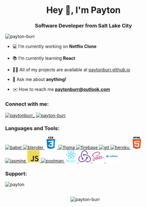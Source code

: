 <h1 align="center">Hey 👋, I'm Payton</h1>
<h3 align="center">Software Developer from Salt Lake City</h3>

<p align="left"> <img src="https://komarev.com/ghpvc/?username=payton-burr&label=Profile%20views&color=0e75b6&style=flat" alt="payton-burr" /> </p>

- 💻 I’m currently working on **Netflix Clone**

- 📚 I’m currently learning **React**

- 👨‍💻 All of my projects are available at [paytonburr.github.io](paytonburr.github.io)

- 💬 Ask me about **anything!**

- ✉️ How to reach me **paytonburr@outlook.com**

<h3 align="left">Connect with me:</h3>
<p align="left">
<a href="https://twitter.com/paytonburr_" target="blank"><img align="center" src="https://cdn.jsdelivr.net/npm/simple-icons@3.0.1/icons/twitter.svg" alt="paytonburr_" height="30" width="40" /></a>
<a href="https://linkedin.com/in/payton-burr" target="blank"><img align="center" src="https://cdn.jsdelivr.net/npm/simple-icons@3.0.1/icons/linkedin.svg" alt="payton-burr" height="30" width="40" /></a>
</p>

<h3 align="left">Languages and Tools:</h3>
<p align="left"> <a href="https://babeljs.io/" target="_blank"> <img src="https://www.vectorlogo.zone/logos/babeljs/babeljs-icon.svg" alt="babel" width="40" height="40"/> </a> <a href="https://www.blender.org/" target="_blank"> <img src="https://download.blender.org/branding/community/blender_community_badge_white.svg" alt="blender" width="40" height="40"/> </a> <a href="https://www.w3schools.com/css/" target="_blank"> <img src="https://raw.githubusercontent.com/devicons/devicon/master/icons/css3/css3-original-wordmark.svg" alt="css3" width="40" height="40"/> </a> <a href="https://www.figma.com/" target="_blank"> <img src="https://www.vectorlogo.zone/logos/figma/figma-icon.svg" alt="figma" width="40" height="40"/> </a> <a href="https://firebase.google.com/" target="_blank"> <img src="https://www.vectorlogo.zone/logos/firebase/firebase-icon.svg" alt="firebase" width="40" height="40"/> </a> <a href="https://git-scm.com/" target="_blank"> <img src="https://www.vectorlogo.zone/logos/git-scm/git-scm-icon.svg" alt="git" width="40" height="40"/> </a> <a href="https://heroku.com" target="_blank"> <img src="https://www.vectorlogo.zone/logos/heroku/heroku-icon.svg" alt="heroku" width="40" height="40"/> </a> <a href="https://www.w3.org/html/" target="_blank"> <img src="https://raw.githubusercontent.com/devicons/devicon/master/icons/html5/html5-original-wordmark.svg" alt="html5" width="40" height="40"/> </a> <a href="https://jasmine.github.io/" target="_blank"> <img src="https://www.vectorlogo.zone/logos/jasmine/jasmine-icon.svg" alt="jasmine" width="40" height="40"/> </a> <a href="https://developer.mozilla.org/en-US/docs/Web/JavaScript" target="_blank"> <img src="https://raw.githubusercontent.com/devicons/devicon/master/icons/javascript/javascript-original.svg" alt="javascript" width="40" height="40"/> </a> <a href="https://postman.com" target="_blank"> <img src="https://www.vectorlogo.zone/logos/getpostman/getpostman-icon.svg" alt="postman" width="40" height="40"/> </a> <a href="https://reactjs.org/" target="_blank"> <img src="https://raw.githubusercontent.com/devicons/devicon/master/icons/react/react-original-wordmark.svg" alt="react" width="40" height="40"/> </a> <a href="https://redux.js.org" target="_blank"> <img src="https://raw.githubusercontent.com/devicons/devicon/master/icons/redux/redux-original.svg" alt="redux" width="40" height="40"/> </a> <a href="https://sass-lang.com" target="_blank"> <img src="https://raw.githubusercontent.com/devicons/devicon/master/icons/sass/sass-original.svg" alt="sass" width="40" height="40"/> </a> <a href="https://webpack.js.org" target="_blank"> <img src="https://raw.githubusercontent.com/devicons/devicon/d00d0969292a6569d45b06d3f350f463a0107b0d/icons/webpack/webpack-original-wordmark.svg" alt="webpack" width="40" height="40"/> </a> </p>

<h3 align="left">Support:</h3>
<p><a href="https://www.buymeacoffee.com/payton"> <img align="left" src="https://cdn.buymeacoffee.com/buttons/v2/default-yellow.png" height="50" width="210" alt="payton" /></a></p><br><br>

<p><img align="left" src="https://github-readme-streak-stats.herokuapp.com/?user=payton-burr&" alt="payton-burr" /></p>
